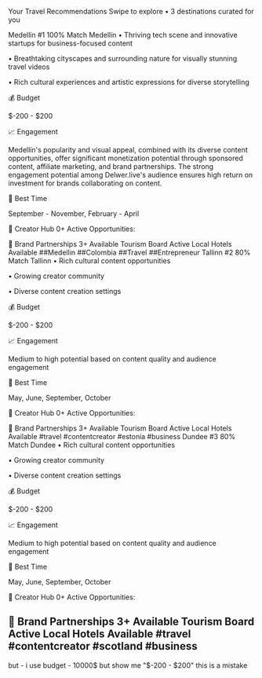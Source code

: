 Your Travel Recommendations
Swipe to explore • 3 destinations curated for you

Medellín
#1
100% Match
Medellín
•
Thriving tech scene and innovative startups for business-focused content

•
Breathtaking cityscapes and surrounding nature for visually stunning travel videos

•
Rich cultural experiences and artistic expressions for diverse storytelling

💰
Budget

$-200 - $200

📈
Engagement

Medellín's popularity and visual appeal, combined with its diverse content opportunities, offer significant monetization potential through sponsored content, affiliate marketing, and brand partnerships. The strong engagement potential among Delwer.live's audience ensures high return on investment for brands collaborating on content.

📅
Best Time

September - November, February - April

🎯 Creator Hub
0+ Active
Opportunities:

🤝 Brand Partnerships
3+ Available
Tourism Board
Active
Local Hotels
Available
##Medellin
##Colombia
##Travel
##Entrepreneur
Tallinn
#2
80% Match
Tallinn
•
Rich cultural content opportunities

•
Growing creator community

•
Diverse content creation settings

💰
Budget

$-200 - $200

📈
Engagement

Medium to high potential based on content quality and audience engagement

📅
Best Time

May, June, September, October

🎯 Creator Hub
0+ Active
Opportunities:

🤝 Brand Partnerships
3+ Available
Tourism Board
Active
Local Hotels
Available
#travel
#contentcreator
#estonia
#business
Dundee
#3
80% Match
Dundee
•
Rich cultural content opportunities

•
Growing creator community

•
Diverse content creation settings

💰
Budget

$-200 - $200

📈
Engagement

Medium to high potential based on content quality and audience engagement

📅
Best Time

May, June, September, October

🎯 Creator Hub
0+ Active
Opportunities:

🤝 Brand Partnerships
3+ Available
Tourism Board
Active
Local Hotels
Available
#travel
#contentcreator
#scotland
#business
-------------------
but  - i use budget - 10000$  but show me  "$-200 - $200" this is a mistake 

